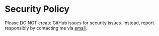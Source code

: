 # Security Policy

Please DO NOT create GitHub issues for security issues. Instead, report responsibly by contacting me via [email](mailto:sashostoichkov@gmail.com).
